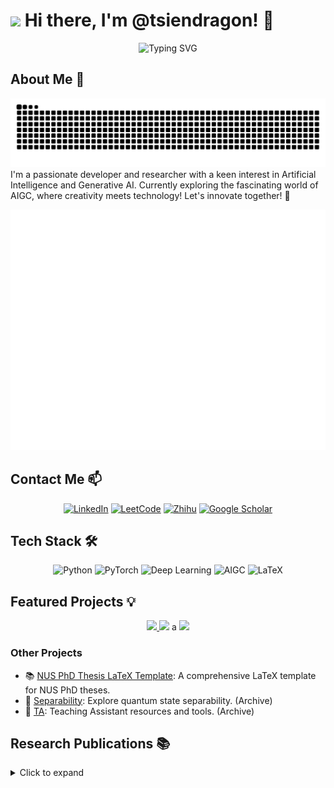 # <img src="https://emojis.slackmojis.com/emojis/images/1531849430/4246/blob-sunglasses.gif?1531849430" width="30"/> Hi there, I'm @tsiendragon! :wave:

<div align="center">
  <img src="https://readme-typing-svg.demolab.com?font=Fira+Code&pause=1000&color=2F81F7&center=true&vCenter=true&width=435&lines=AI+%26+Deep+Learning+Enthusiast;Quantum+Computing+Researcher;Always+Learning%2C+Always+Growing" alt="Typing SVG" />
</div>

## About Me :robot:
<div align="center">
  <picture>
    <source media="(prefers-color-scheme: dark)" srcset="https://raw.githubusercontent.com/tsiendragon/tsiendragon/output/github-contribution-grid-snake-dark.svg">
    <source media="(prefers-color-scheme: light)" srcset="https://raw.githubusercontent.com/tsiendragon/tsiendragon/output/github-contribution-grid-snake.svg">
    <img alt="github contribution grid snake animation" src="https://raw.githubusercontent.com/tsiendragon/tsiendragon/output/github-contribution-grid-snake.svg">
  </picture>
</div>
I'm a passionate developer and researcher with a keen interest in Artificial Intelligence and Generative AI. Currently exploring the fascinating world of AIGC, where creativity meets technology! Let's innovate together! 🚀

<div align="center">

  ![Metrics](/github-metrics.svg)

</div>

## Contact Me :mailbox:
<div align="center">

[![LinkedIn](https://img.shields.io/badge/LinkedIn-0077B5?style=for-the-badge&logo=linkedin&logoColor=white)](https://linkedin.com/in/lilong-qian-a1475818b)
[![LeetCode](https://img.shields.io/badge/LeetCode-FFA116?style=for-the-badge&logo=leetcode&logoColor=black)](https://leetcode.com/u/ssqianlilong/)
[![Zhihu](https://img.shields.io/badge/Zhihu-0084FF?style=for-the-badge&logo=zhihu&logoColor=white)](https://www.zhihu.com/people/tsiendragon)
[![Google Scholar](https://img.shields.io/badge/Google%20Scholar-4285F4?style=for-the-badge&logo=google-scholar&logoColor=white)](https://scholar.google.com/citations?user=krc-mOgAAAAJ&hl=zh-CN)

</div>

## Tech Stack :hammer_and_wrench:
<div align="center">
  <img alt="Python" src="https://img.shields.io/badge/-Python-3776AB?style=for-the-badge&logo=python&logoColor=white" />
  <img alt="PyTorch" src="https://img.shields.io/badge/-PyTorch-EE4C2C?style=for-the-badge&logo=pytorch&logoColor=white" />
  <img alt="Deep Learning" src="https://img.shields.io/badge/-Deep%20Learning-FF6F00?style=for-the-badge&logo=tensorflow&logoColor=white" />
  <img alt="AIGC" src="https://img.shields.io/badge/-AIGC-FF4081?style=for-the-badge&logo=openai&logoColor=white" />
  <img alt="LaTeX" src="https://img.shields.io/badge/-LaTeX-008080?style=for-the-badge&logo=latex&logoColor=white" />
</div>

## Featured Projects :bulb:
<div align="center">
  <a href="https://github.com/MAD-SG/generative-ai-start-to-surrender">
    <img src="https://github-readme-stats.vercel.app/api/pin/?username=MAD-SG&repo=generative-ai-start-to-surrender&theme=transparent" />
  </a>
  <a hred="https://github.com/tsiendragon/qwen-image-finetune">
    <img src="https://github-readme-stats.vercel.app/api/pin/?username=tsiendragon&repo=qwen-image-finetune&theme=transparent" />
  </a>a
  <a href="https://github.com/tsiendragon/learning">
    <img src="https://github-readme-stats.vercel.app/api/pin/?username=tsiendragon&repo=learning&theme=transparent" />
  </a>
</div>

### Other Projects
- 📚 [NUS PhD Thesis LaTeX Template](https://github.com/tsiendragon/NUS-PhD-Thesis-LaTeX-Template): A comprehensive LaTeX template for NUS PhD theses.
- 🔬 [Separability](https://github.com/tsiendragon/Separability): Explore quantum state separability. (Archive)
- 📖 [TA](https://github.com/tsiendragon/TA): Teaching Assistant resources and tools. (Archive)

## Research Publications :books:
<details>
<summary>Click to expand</summary>

- 📄 [Separability of completely symmetric states in a multipartite system](https://scholar.google.com/citations?view_op=view_citation&hl=zh-CN&oe=GB&user=krc-mOgAAAAJ&citation_for_view=krc-mOgAAAAJ:zYLM7Y9cAGgC)
- 📄 [A matrix inequality for entanglement distillation problem](https://scholar.google.com/citations?view_op=view_citation&hl=zh-CN&oe=GB&user=krc-mOgAAAAJ&citation_for_view=krc-mOgAAAAJ:d1gkVwhDpl0C)
- 📄 [Separability of multipartite quantum states with strong positive partial transpose](https://scholar.google.com/citations?view_op=view_citation&hl=zh-CN&oe=GB&user=krc-mOgAAAAJ&citation_for_view=krc-mOgAAAAJ:UeHWp8X0CEIC)
- 📄 [A Study on Quantum Entanglement](https://scholar.google.com/citations?view_op=view_citation&hl=zh-CN&oe=GB&user=krc-mOgAAAAJ&citation_for_view=krc-mOgAAAAJ:qjMakFHDy7sC)
- 📄 [Separability of symmetric states and vandermonde decomposition](https://scholar.google.com/citations?view_op=view_citation&hl=zh-CN&oe=GB&user=krc-mOgAAAAJ&citation_for_view=krc-mOgAAAAJ:2osOgNQ5qMEC)
- 📄 [Decomposition of completely symmetric states](https://scholar.google.com/citations?view_op=view_citation&hl=zh-CN&oe=GB&user=krc-mOgAAAAJ&citation_for_view=krc-mOgAAAAJ:9yKSN-GCB0IC)
- 📄 [Enhance capability of separable ball criterion for the bipartite quantum states](https://scholar.google.com/citations?view_op=view_citation&hl=zh-CN&oe=GB&user=krc-mOgAAAAJ&citation_for_view=krc-mOgAAAAJ:Tyk-4Ss8FVUC)

## Latest Blog Posts :mega::newspaper:
<div align="center">
  <a href="https://mad-sg.github.io/generative-ai-start-to-surrender/"><b>🎯 Generative AI: Start to Surrender</b></a><br/>
  <i>An exploration of the latest trends in generative AI that you won't want to miss!</i>
  <br/><br/>
  <a href="https://tsiendragon.github.io/learning/index.html"><b>📚 My Learning Journey</b></a><br/>
  <i>Join me as I share insights and experiences from my continuous learning path!</i>
</div>

## GitHub Activity
<div align="center">

  ![](./profile-3d-contrib/profile-season-animate.svg)

  ![IceEnd's GitHub stats](https://github-immortality.vercel.app/api?username=tsiendragon&theme=tokyonight&show_icons=true)

  ![Profile Views](https://komarev.com/ghpvc/?username=tsiendragon&color=blueviolet&style=for-the-badge)
</div>

## leetcode

![Lilong's LeetCode stats neutral](https://leetcode-badge-sage.vercel.app/badge/ssqianlilong?theme=neutral)
